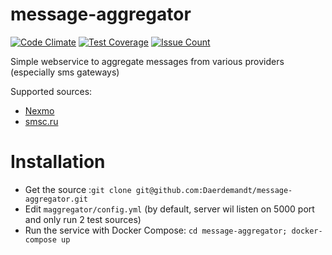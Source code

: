 # message-aggregator
[![Code Climate](https://codeclimate.com/github/Daerdemandt/message-aggregator/badges/gpa.svg)](https://codeclimate.com/github/Daerdemandt/message-aggregator)
[![Test Coverage](https://codeclimate.com/github/Daerdemandt/message-aggregator/badges/coverage.svg)](https://codeclimate.com/github/Daerdemandt/message-aggregator/coverage)
[![Issue Count](https://codeclimate.com/github/Daerdemandt/message-aggregator/badges/issue_count.svg)](https://codeclimate.com/github/Daerdemandt/message-aggregator)

Simple webservice to aggregate messages from various providers (especially sms gateways)

Supported sources:

+ [Nexmo](nexmo.com)
+ [smsc.ru](smsc.ru)

# Installation

+ Get the source :`git clone git@github.com:Daerdemandt/message-aggregator.git`
+ Edit `maggregator/config.yml` (by default, server wil listen on 5000 port and only run 2 test sources)
+ Run the service with Docker Compose: `cd message-aggregator; docker-compose up`
